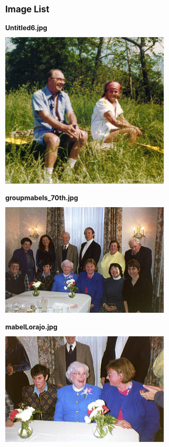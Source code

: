 # Image List

## Untitled6.jpg
![Untitled6.jpg](Untitled6.jpg)

## groupmabels_70th.jpg
![groupmabels_70th.jpg](groupmabels_70th.jpg)

## mabelLorajo.jpg
![mabelLorajo.jpg](mabelLorajo.jpg)

